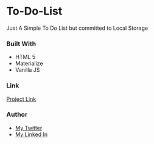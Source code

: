 # To-Do-List
Just A Simple To Do List but committed to Local Storage

### Built With
<ul>
  <li> HTML 5 </LI>
  <li> Materialize </li>
  <li> Vanilla JS </LI>
 </ul>
 
 ### Link
 <a href = "p/"> Project Link </a>
 
 ### Author
 <ul>
  <li><a href = "https://twitter.com/@kida_bells">My Twitter </a></li>
  <li><a href = "www.linkedin.com/in/damilola1732">My Linked In </a></li>
  
  </ul>
